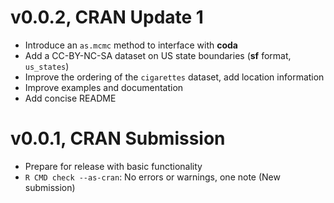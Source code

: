 
# v0.0.2, CRAN Update 1

- Introduce an `as.mcmc` method to interface with **coda**
- Add a CC-BY-NC-SA dataset on US state boundaries (**sf** format, `us_states`)
- Improve the ordering of the `cigarettes` dataset, add location information
- Improve examples and documentation
- Add concise README

# v0.0.1, CRAN Submission

- Prepare for release with basic functionality
- `R CMD check --as-cran`: No errors or warnings, one note (New submission)
